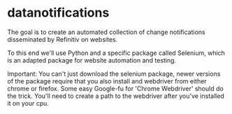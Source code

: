 # datanotifications
The goal is to create an automated collection of change notifications disseminated by Refinitiv on websites.

To this end we'll use Python and a specific package called Selenium, which is an adapted package for website automation and testing. 

Important: You can't just download the selenium package, newer versions of the package require that you also install and webdriver from either chrome or firefox. Some easy Google-fu for 'Chrome Webdriver' should do the trick. You'll need to create a path to the webdriver after you've installed it on your cpu.
